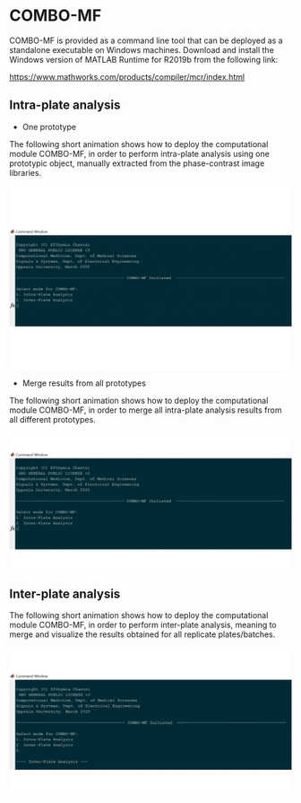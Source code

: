 
# COMBO-MF

COMBO-MF is provided as a command line tool that can be deployed as a 
standalone executable on Windows machines. Download and install the
Windows version of MATLAB Runtime for R2019b from the following link:

https://www.mathworks.com/products/compiler/mcr/index.html

## Intra-plate analysis

- One prototype 

The following short animation shows how to deploy the computational
module COMBO-MF, in order to perform intra-plate analysis using one
prototypic object, manually extracted from the phase-contrast image
libraries.

![Demo_IntraPlate_OnePrototype](./COMBO_MF_IntraPlate_OnePrototype.gif)


- Merge results from all prototypes

The following short animation shows how to deploy the computational 
module COMBO-MF, in order to merge all intra-plate analysis results
from all different prototypes.

![Demo_IntraPlate_MergePrototypes](./COMBO_MF_IntraPlate_AllPrototypes.gif)


## Inter-plate analysis

The following short animation shows how to deploy the computational 
module COMBO-MF, in order to perform inter-plate analysis, meaning 
to merge and visualize the results obtained for all replicate
plates/batches.

![Demo_InterPlate](./COMBO_MF_InterPlate.gif)






